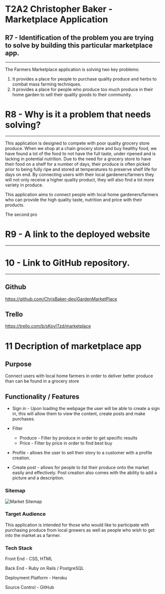 # T2A2 Christopher Baker - Marketplace Application

## R7 - Identification of the problem you are trying to solve by building this particular marketplace app.
---

The Farmers Marketplace application is solving two key problems:
1. It provides a place for people to purchase quality produce and herbs to combat mass farming techniques.
2. It provides a place for people who produce too much produce in their home garden to sell their quality goods to their community.

# R8 - Why is it a problem that needs solving?
---

This application is designed to compete with poor quality grocery store produce. When we shop at a chain grocery store and buy healthy food, we have found a lot of the food to not have the full taste, under ripened and is lacking in potential nutrition. Due to the need for a grocery store to have their food on a shelf for a number of days, their produce is often picked prior to being fully ripe and stored at temperatures to preserve shelf life for days on end. By connecting users with their local gardeners/farmers they will not only receive a higher quality product, they will also find a lot more variety in produce. 

This application aims to connect people with local home gardeners/farmers who can provide the high quality taste, nutrition and price with their products.

The second pro

# R9 - A link to the deployed website
---

# 10 - Link to GitHub repository.
---
## Github

https://github.com/ChrisBaker-dev/GardenMarketPlace

## Trello

https://trello.com/b/sKoyITzd/marketplace

# 11  Decription of marketplace app

## Purpose

Connect users with local home farmers in order to deliver better produce than can be found in a grocery store

## Functionality / Features

 - Sign in - Upon loading the webpage the user will be able to create a sign in, this will allow them to view the content, create posts and make purchases.

 - Filter
    - Produce - Filter by produce in order to get specific results
    - Price - Filter by price in order to find best buy

- Profile - allows the user to sell their story to a customer with a profile creation.

- Create post - allows for people to list their produce onto the market easily and effectively. Post creation also comes with the ability to add a picture and a description.

### Sitemap

![Market Sitemap](docs/Market_Sitemap.png)

### Target Audience

This application is intended for those who would like to participate with purchasing produce from local growers as well as people who wish to get into the market as a farmer.

### Tech Stack

Front End - CSS, HTML

Back End - Ruby on Rails / PostgreSQL

Deployment Platform - Heroku

Source Control - GitHub